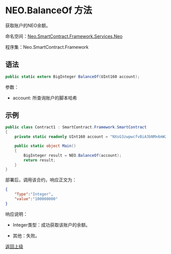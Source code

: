 # NEO.BalanceOf 方法

获取账户的NEO余额。

命名空间：[Neo.SmartContract.Framework.Services.Neo](../../neo.md)

程序集：Neo.SmartContract.Framework

## 语法

```c#
public static extern BigInteger BalanceOf(UInt160 account);
```

参数：

- account: 所查询账户的脚本哈希

## 示例

```c#
public class Contract1 : SmartContract.Framework.SmartContract
{
    private static readonly UInt160 account = "NXsG3zwpwcfvBiA3bNMx6mWZGEro9ZqTqM".ToScriptHash();

    public static object Main()
    {
        BigInteger result = NEO.BalanceOf(account);
        return result;
    }
}
```

部署后，调用该合约，响应正文为：

```json
{
	"Type":"Integer",
	"value":"100000000"
}
```

响应说明：

- Integer类型：成功获取该账户的余额。

- 其他：失败。

[返回上级](../Neo.md)